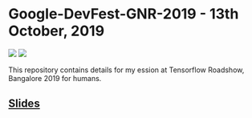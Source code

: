 # Google-DevFest-GNR-2019 - 13th October, 2019
 [![](https://img.shields.io/github/license/sourcerer-io/hall-of-fame.svg?colorB=ff0000)](https://github.com/akshaybahadur21/Emojinator/blob/master/LICENSE.md)  [![](https://img.shields.io/badge/Akshay-Bahadur-brightgreen.svg?colorB=ff0000)](https://akshaybahadur.com)

This repository contains details for my  ession at Tensorflow Roadshow, Bangalore 2019 for humans.

## [Slides](https://docs.google.com/presentation/d/17ojpwdjbKkmpNg-i0as-4o1D_Sx2meRK/edit#slide=id.p1)
